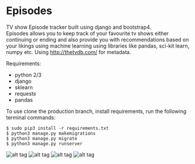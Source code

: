 # Episodes
TV show Episode tracker built using django and bootstrap4.<br/>
Episodes allows you to keep track of your favourite tv shows either continuing or ending and also provide you with recommendations based on your likings using machine learning using libraries like pandas, sci-kit learn, numpy etc.
Using http://thetvdb.com/ for metadata.

Requirements:

 * python 2/3
 * django
 * sklearn
 * requests
 * pandas

To use clone the production branch, install requirements, run the following terminal commands:

    $ sudo pip3 install -r requirements.txt
    $ python3 manage.py makemigrations
    $ python3 manage.py migrate
    $ python3 manage.py runserver
    
![alt tag](https://raw.githubusercontent.com/guptachetan1997/Episodes/master/1.jpeg)
![alt tag](https://raw.githubusercontent.com/guptachetan1997/Episodes/master/2.jpeg)
![alt tag](https://raw.githubusercontent.com/guptachetan1997/Episodes/master/3.jpeg)
![alt tag](https://raw.githubusercontent.com/guptachetan1997/Episodes/master/4.jpeg)
